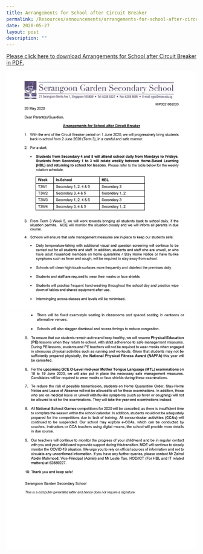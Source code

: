 ```yaml
---
title: Arrangements for School after Circuit Breaker
permalink: /Resources/announcements/arrangements-for-school-after-circuit-breaker/
date: 2020-05-27
layout: post
description: ""
---
```

<a href="/files/Announcement/Arrangements%20after%20CB/Arrangements-for-School-after-Circuit-Breaker.pdf" target = "_blank" >Please click here to download Arrangements for School after Circuit Breaker in PDF.</a>

![](/images/Arrangements%20after%20CB/Arrangements-for-School-after-Circuit-Breaker_Page_1-1350x1688.jpg)
![](/images/Arrangements%20after%20CB/Arrangements-for-School-after-Circuit-Breaker_Page_2-1350x1688.jpg)